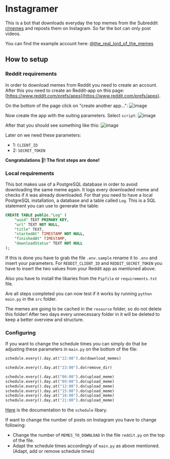 # Instagramer

This is a bot that downloads everyday the top memes from the Subreddit [r/memes](https://www.reddit.com/r/memes) and reposts them on Instagram.
So far the bot can only post videos.

You can find the example account here: [@the_real_lord_of_the_memes](https://www.instagram.com/the_real_lord_of_the_memes/?igshid=YmMyMTA2M2Y%3D)

## How to setup

### Reddit requirements

In order to download memes from Reddit you need to create an account. After this you need to create an Reddit-app on this page: [https://www.reddit.com/prefs/apps](https://www.reddit.com/prefs/apps).

On the bottom of the page click on "create another app...":
![image](https://user-images.githubusercontent.com/80044581/179350207-67df4943-9567-4bde-b56b-ac149aa5b03e.png)

Now create the app with the suiting parameters. Select `script`:
![image](https://user-images.githubusercontent.com/80044581/179350513-9c782455-3606-4f9e-a040-9a32c97efba5.png)

After that you should see something like this:
![image](https://user-images.githubusercontent.com/80044581/179350629-39ddaed6-680d-4552-b328-0d2c89d93129.png)

Later on we need these parameters:
- 1: `CLIENT_ID`
- 2: `SECRET_TOKEN`


**Congratulations :tada:! The first steps are done!**

### Local requirements

This bot makes use of a PostgreSQL database in order to avoid downloading the same meme again. It logs every downloaded meme and checks if it was already downloaded.
For that you need to have a local PostgreSQL installation, a database and a table called `Log`. This is a SQL statement you can use to generate the table:
```sql
CREATE TABLE public."Log" (
	"uuid" TEXT PRIMARY KEY,
	"url" TEXT NOT NULL,
	"title" TEXT,
	"startedAt" TIMESTAMP NOT NULL,
	"finishedAt" TIMESTAMP,
	"downloadStatus" TEXT NOT NULL
);
```

If this is done you have to grab the file `.env.sample` rename it to `.env` and insert your parameters. For `REDDIT_CLIENT_ID` and `REDDIT_SECRET_TOKEN` you have to insert the two values from your Reddit app as mentioned above.

Also you have to install the libaries from the `Pipfile` or `requirements.txt` file.

Are all steps completed you can now test if it works by running `python main.py` in the `src` folder.

The memes are going to be cached in the `resource` folder, so do not delete this folder! After two days every unnecessary folder in it will be deleted to keep a better overview and structure.

### Configuring

If you want to change the schedule times you can simply do that be adjusting these parameters in `main.py` on the bottom of the file:
```python
schedule.every().day.at("22:00").do(download_memes)

schedule.every().day.at("23:00").do(remove_dir)

schedule.every().day.at("06:00").do(upload_meme)
schedule.every().day.at("09:00").do(upload_meme)
schedule.every().day.at("12:00").do(upload_meme)
schedule.every().day.at("15:00").do(upload_meme)
schedule.every().day.at("18:00").do(upload_meme)
schedule.every().day.at("21:00").do(upload_meme)
```
[Here](https://schedule.readthedocs.io/en/stable/) is the documentation to the `schedule` libary.

If want to change the number of posts on Instagram you have to change following:
- Change the number of `MEMES_TO_DOWNLOAD` in the file `reddit.py` on the top of the file.
- Adapt the schedule times accordingly of `main.py` as above mentioned. (Adapt, add or remove schedule times)
